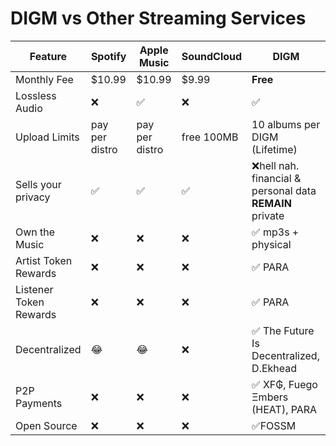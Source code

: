 # DIGM vs Other Streaming Services

| Feature | Spotify | Apple Music | SoundCloud | **DIGM** |
|---------|---------|-------------|------------|----------|
| Monthly Fee | $10.99 | $10.99 | $9.99 | **Free** |
| Lossless Audio | ❌ | ✅ | ❌ | ✅ |
| Upload Limits | pay per distro | pay per distro | free 100MB | 10 albums per DIGM (Lifetime) |
| Sells your privacy | ✅ | ✅ | ✅ | ❌hell nah. financial & personal data **REMAIN** private |
| Own the Music | ❌ | ❌ | ❌ | ✅ mp3s + physical |
| Artist Token Rewards | ❌ | ❌ | ❌ | ✅ PARA |
| Listener Token Rewards | ❌ | ❌ | ❌ | ✅ PARA |
| Decentralized | 😂 | 😂 | ❌ | ✅  The Future Is Decentralized, D.Ekhead |
| P2P Payments | ❌ | ❌ | ❌ | ✅ XF₲, Fuego Ξmbers (HEAT), PARA |
| Open Source | ❌ | ❌ | ❌ | ✅FOSSM | 

